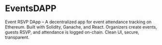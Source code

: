 # EventsDAPP
Event RSVP DApp – A decentralized app for event attendance tracking on Ethereum. Built with Solidity, Ganache, and React. Organizers create events, guests RSVP, and attendance is logged on-chain. Clean UI, secure, transparent.
